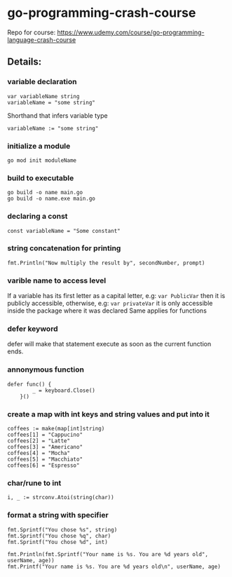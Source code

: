 # go-programming-crash-course
Repo for course: https://www.udemy.com/course/go-programming-language-crash-course

## Details:

### variable declaration

```
var variableName string
variableName = "some string"
```

Shorthand that infers variable type

```
variableName := "some string"
```

### initialize a module

```go mod init moduleName```

### build to executable

```
go build -o name main.go
go build -o name.exe main.go
```

### declaring a const

```
const variableName = "Some constant"
```

### string concatenation for printing

```
fmt.Println("Now multiply the result by", secondNumber, prompt)
```

### varible name to access level

If a variable has its first letter as a capital letter, e.g: `var PublicVar` then it is publicly accessible, otherwise, e.g: `var privateVar` it is only accessible inside the package where it was declared
Same applies for functions

### defer keyword

defer will make that statement execute as soon as the current function ends.

### annonymous function

```
defer func() {
		_ = keyboard.Close()
	}()
```

### create a map with int keys and string values and put into it

```
coffees := make(map[int]string)
coffees[1] = "Cappucino"
coffees[2] = "Latte"
coffees[3] = "Americano"
coffees[4] = "Mocha"
coffees[5] = "Macchiato"
coffees[6] = "Espresso"
```

### char/rune to int

```
i, _ := strconv.Atoi(string(char))
```

### format a string with specifier

```
fmt.Sprintf("You chose %s", string)
fmt.Sprintf("You chose %q", char)
fmt.Sprintf("You chose %d", int)

fmt.Println(fmt.Sprintf("Your name is %s. You are %d years old", userName, age))
fmt.Printf("Your name is %s. You are %d years old\n", userName, age)
```